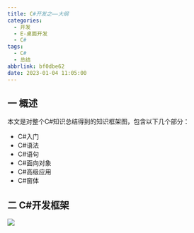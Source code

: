 ```yaml
---
title: C#开发之——大纲
categories:
  - 开发
  - E-桌面开发
  - C#
tags:
  - C#
  - 总结
abbrlink: bf0dbe62
date: 2023-01-04 11:05:00
---
```

## 一 概述

本文是对整个C#知识总结得到的知识框架图，包含以下几个部分：

* C#入门
* C#语法
* C#语句
* C#面向对象
* C#高级应用
* C#窗体

<!--more-->

## 二 C#开发框架

![][1]

[1]:https://raw.githubusercontent.com/PGzxc/CDN/master/blog-image/csharp-all-xmind-summary.png